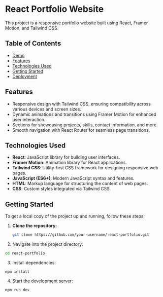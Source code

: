 # React Portfolio Website

This project is a responsive portfolio website built using React, Framer Motion, and Tailwind CSS.

## Table of Contents

- [Demo](#demo)
- [Features](#features)
- [Technologies Used](#technologies-used)
- [Getting Started](#getting-started)
- [Deployment](#deployment) 

## Features

- Responsive design with Tailwind CSS, ensuring compatibility across various devices and screen sizes.
- Dynamic animations and transitions using Framer Motion for enhanced user interaction.
- Sections for showcasing projects, skills, contact information, and more.
- Smooth navigation with React Router for seamless page transitions.

## Technologies Used

- **React**: JavaScript library for building user interfaces.
- **Framer Motion**: Animation library for React applications.
- **Tailwind CSS**: Utility-first CSS framework for designing responsive web pages.
- **JavaScript (ES6+)**: Modern JavaScript syntax and features.
- **HTML**: Markup language for structuring the content of web pages.
- **CSS**: Custom styles integrated via Tailwind CSS.

## Getting Started

To get a local copy of the project up and running, follow these steps:

1. **Clone the repository:**

   ```bash
   git clone https://github.com/your-username/react-portfolio.git

2. Navigate into the project directory:

  ```bash
  cd react-portfolio
  ```

3. Install dependencies:

  ```
  npm install
  ```

4. Start the development server:

```
npm run dev
```